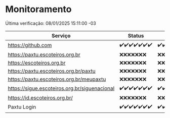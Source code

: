 # Monitoramento

Última verificação: 08/01/2025 15:11:00 -03

|Serviço|Status|Últimas 24h|
|---|---|---|
|https://github.com|<span title="2025-01-01: OK=23">✔️</span><span title="2025-01-02: OK=23">✔️</span><span title="2025-01-03: OK=23">✔️</span><span title="2025-01-04: OK=23">✔️</span><span title="2025-01-05: OK=23">✔️</span><span title="2025-01-06: OK=23">✔️</span><span title="2025-01-07: OK=16">✔️</span>|<span title="07/01/2025 15:11:00 -03 : 200">✔️</span><span title="07/01/2025 16:06:00 -03 : 200">✔️</span><span title="07/01/2025 17:09:00 -03 : 200">✔️</span><span title="07/01/2025 18:07:00 -03 : 200">✔️</span><span title="07/01/2025 19:07:00 -03 : 200">✔️</span><span title="07/01/2025 20:07:00 -03 : 200">✔️</span><span title="07/01/2025 21:40:00 -03 : 200">✔️</span><span title="07/01/2025 23:10:00 -03 : 200">✔️</span><span title="08/01/2025 00:13:00 -03 : 200">✔️</span><span title="08/01/2025 01:10:00 -03 : 200">✔️</span><span title="08/01/2025 02:09:00 -03 : 200">✔️</span><span title="08/01/2025 03:12:00 -03 : 200">✔️</span><span title="08/01/2025 04:08:00 -03 : 200">✔️</span><span title="08/01/2025 05:11:00 -03 : 200">✔️</span><span title="08/01/2025 06:08:00 -03 : 200">✔️</span><span title="08/01/2025 07:09:00 -03 : 200">✔️</span><span title="08/01/2025 08:07:00 -03 : 200">✔️</span><span title="08/01/2025 09:15:00 -03 : 200">✔️</span><span title="08/01/2025 10:16:00 -03 : 200">✔️</span><span title="08/01/2025 11:08:00 -03 : 200">✔️</span><span title="08/01/2025 12:08:00 -03 : 200">✔️</span><span title="08/01/2025 13:10:00 -03 : 200">✔️</span><span title="08/01/2025 14:07:00 -03 : 200">✔️</span><span title="08/01/2025 15:11:00 -03 : 200">✔️</span>|
|https://paxtu.escoteiros.org.br|<span title="2025-01-01: Falhas=23">❌</span><span title="2025-01-02: Falhas=23">❌</span><span title="2025-01-03: Falhas=23">❌</span><span title="2025-01-04: Falhas=23">❌</span><span title="2025-01-05: Falhas=23">❌</span><span title="2025-01-06: Falhas=23">❌</span><span title="2025-01-07: Falhas=16">❌</span>|<span title="07/01/2025 15:11:00 -03 : 403">❌</span><span title="07/01/2025 16:06:00 -03 : 403">❌</span><span title="07/01/2025 17:09:00 -03 : 403">❌</span><span title="07/01/2025 18:07:00 -03 : 403">❌</span><span title="07/01/2025 19:07:00 -03 : 403">❌</span><span title="07/01/2025 20:07:00 -03 : 403">❌</span><span title="07/01/2025 21:40:00 -03 : 403">❌</span><span title="07/01/2025 23:10:00 -03 : 403">❌</span><span title="08/01/2025 00:13:00 -03 : 403">❌</span><span title="08/01/2025 01:10:00 -03 : 403">❌</span><span title="08/01/2025 02:09:00 -03 : 403">❌</span><span title="08/01/2025 03:12:00 -03 : 403">❌</span><span title="08/01/2025 04:08:00 -03 : 403">❌</span><span title="08/01/2025 05:11:00 -03 : 403">❌</span><span title="08/01/2025 06:09:00 -03 : 403">❌</span><span title="08/01/2025 07:09:00 -03 : 403">❌</span><span title="08/01/2025 08:07:00 -03 : 403">❌</span><span title="08/01/2025 09:15:00 -03 : 403">❌</span><span title="08/01/2025 10:16:00 -03 : 403">❌</span><span title="08/01/2025 11:08:00 -03 : 403">❌</span><span title="08/01/2025 12:08:00 -03 : 403">❌</span><span title="08/01/2025 13:10:00 -03 : 403">❌</span><span title="08/01/2025 14:07:00 -03 : 403">❌</span><span title="08/01/2025 15:11:00 -03 : 403">❌</span>|
|https://escoteiros.org.br|<span title="2025-01-01: Falhas=23">❌</span><span title="2025-01-02: Falhas=23">❌</span><span title="2025-01-03: Falhas=23">❌</span><span title="2025-01-04: Falhas=23">❌</span><span title="2025-01-05: Falhas=23">❌</span><span title="2025-01-06: Falhas=23">❌</span><span title="2025-01-07: Falhas=16">❌</span>|<span title="07/01/2025 15:11:00 -03 : 403">❌</span><span title="07/01/2025 16:06:00 -03 : 403">❌</span><span title="07/01/2025 17:09:00 -03 : 403">❌</span><span title="07/01/2025 18:07:00 -03 : 403">❌</span><span title="07/01/2025 19:07:00 -03 : 403">❌</span><span title="07/01/2025 20:07:00 -03 : 403">❌</span><span title="07/01/2025 21:40:00 -03 : 403">❌</span><span title="07/01/2025 23:10:00 -03 : 403">❌</span><span title="08/01/2025 00:13:00 -03 : 403">❌</span><span title="08/01/2025 01:10:00 -03 : 403">❌</span><span title="08/01/2025 02:09:00 -03 : 403">❌</span><span title="08/01/2025 03:12:00 -03 : 403">❌</span><span title="08/01/2025 04:08:00 -03 : 403">❌</span><span title="08/01/2025 05:11:00 -03 : 403">❌</span><span title="08/01/2025 06:09:00 -03 : 403">❌</span><span title="08/01/2025 07:09:00 -03 : 403">❌</span><span title="08/01/2025 08:07:00 -03 : 403">❌</span><span title="08/01/2025 09:15:00 -03 : 403">❌</span><span title="08/01/2025 10:16:00 -03 : 403">❌</span><span title="08/01/2025 11:08:00 -03 : 403">❌</span><span title="08/01/2025 12:08:00 -03 : 403">❌</span><span title="08/01/2025 13:10:00 -03 : 403">❌</span><span title="08/01/2025 14:07:00 -03 : 403">❌</span><span title="08/01/2025 15:11:00 -03 : 403">❌</span>|
|https://paxtu.escoteiros.org.br/paxtu|<span title="2025-01-01: Falhas=23">❌</span><span title="2025-01-02: Falhas=23">❌</span><span title="2025-01-03: Falhas=23">❌</span><span title="2025-01-04: Falhas=23">❌</span><span title="2025-01-05: Falhas=23">❌</span><span title="2025-01-06: Falhas=23">❌</span><span title="2025-01-07: Falhas=16">❌</span>|<span title="07/01/2025 15:11:00 -03 : 403">❌</span><span title="07/01/2025 16:06:00 -03 : 403">❌</span><span title="07/01/2025 17:09:00 -03 : 403">❌</span><span title="07/01/2025 18:07:00 -03 : 403">❌</span><span title="07/01/2025 19:07:00 -03 : 403">❌</span><span title="07/01/2025 20:07:00 -03 : 403">❌</span><span title="07/01/2025 21:40:00 -03 : 403">❌</span><span title="07/01/2025 23:10:00 -03 : 403">❌</span><span title="08/01/2025 00:13:00 -03 : 403">❌</span><span title="08/01/2025 01:10:00 -03 : 403">❌</span><span title="08/01/2025 02:09:00 -03 : 403">❌</span><span title="08/01/2025 03:12:00 -03 : 403">❌</span><span title="08/01/2025 04:08:00 -03 : 403">❌</span><span title="08/01/2025 05:11:00 -03 : 403">❌</span><span title="08/01/2025 06:09:00 -03 : 403">❌</span><span title="08/01/2025 07:09:00 -03 : 403">❌</span><span title="08/01/2025 08:07:00 -03 : 403">❌</span><span title="08/01/2025 09:15:00 -03 : 403">❌</span><span title="08/01/2025 10:16:00 -03 : 403">❌</span><span title="08/01/2025 11:08:00 -03 : 403">❌</span><span title="08/01/2025 12:08:00 -03 : 403">❌</span><span title="08/01/2025 13:10:00 -03 : 403">❌</span><span title="08/01/2025 14:07:00 -03 : 403">❌</span><span title="08/01/2025 15:11:00 -03 : 403">❌</span>|
|https://paxtu.escoteiros.org.br/meupaxtu|<span title="2025-01-01: Falhas=23">❌</span><span title="2025-01-02: Falhas=23">❌</span><span title="2025-01-03: Falhas=23">❌</span><span title="2025-01-04: Falhas=23">❌</span><span title="2025-01-05: Falhas=23">❌</span><span title="2025-01-06: Falhas=23">❌</span><span title="2025-01-07: Falhas=16">❌</span>|<span title="07/01/2025 15:11:00 -03 : 403">❌</span><span title="07/01/2025 16:06:00 -03 : 403">❌</span><span title="07/01/2025 17:09:00 -03 : 403">❌</span><span title="07/01/2025 18:07:00 -03 : 403">❌</span><span title="07/01/2025 19:07:00 -03 : 403">❌</span><span title="07/01/2025 20:07:00 -03 : 403">❌</span><span title="07/01/2025 21:40:00 -03 : 403">❌</span><span title="07/01/2025 23:10:00 -03 : 403">❌</span><span title="08/01/2025 00:13:00 -03 : 403">❌</span><span title="08/01/2025 01:10:00 -03 : 403">❌</span><span title="08/01/2025 02:09:00 -03 : 403">❌</span><span title="08/01/2025 03:12:00 -03 : 403">❌</span><span title="08/01/2025 04:08:00 -03 : 403">❌</span><span title="08/01/2025 05:11:00 -03 : 403">❌</span><span title="08/01/2025 06:09:00 -03 : 403">❌</span><span title="08/01/2025 07:09:00 -03 : 403">❌</span><span title="08/01/2025 08:07:00 -03 : 403">❌</span><span title="08/01/2025 09:15:00 -03 : 403">❌</span><span title="08/01/2025 10:16:00 -03 : 403">❌</span><span title="08/01/2025 11:08:00 -03 : 403">❌</span><span title="08/01/2025 12:08:00 -03 : 403">❌</span><span title="08/01/2025 13:10:00 -03 : 403">❌</span><span title="08/01/2025 14:07:00 -03 : 403">❌</span><span title="08/01/2025 15:11:00 -03 : 403">❌</span>|
|https://sigue.escoteiros.org.br/siguenacional|<span title="2025-01-01: OK=23">✔️</span><span title="2025-01-02: OK=23">✔️</span><span title="2025-01-03: OK=23">✔️</span><span title="2025-01-04: OK=23">✔️</span><span title="2025-01-05: OK=23">✔️</span><span title="2025-01-06: OK=23">✔️</span><span title="2025-01-07: OK=16">✔️</span>|<span title="07/01/2025 15:11:00 -03 : 200">✔️</span><span title="07/01/2025 16:06:00 -03 : 200">✔️</span><span title="07/01/2025 17:09:00 -03 : 200">✔️</span><span title="07/01/2025 18:07:00 -03 : 200">✔️</span><span title="07/01/2025 19:07:00 -03 : 200">✔️</span><span title="07/01/2025 20:07:00 -03 : 200">✔️</span><span title="07/01/2025 21:40:00 -03 : 200">✔️</span><span title="07/01/2025 23:10:00 -03 : 200">✔️</span><span title="08/01/2025 00:13:00 -03 : 200">✔️</span><span title="08/01/2025 01:10:00 -03 : 200">✔️</span><span title="08/01/2025 02:09:00 -03 : 200">✔️</span><span title="08/01/2025 03:12:00 -03 : 200">✔️</span><span title="08/01/2025 04:08:00 -03 : 200">✔️</span><span title="08/01/2025 05:11:00 -03 : 200">✔️</span><span title="08/01/2025 06:09:00 -03 : 200">✔️</span><span title="08/01/2025 07:09:00 -03 : 200">✔️</span><span title="08/01/2025 08:07:00 -03 : 200">✔️</span><span title="08/01/2025 09:15:00 -03 : 200">✔️</span><span title="08/01/2025 10:16:00 -03 : 200">✔️</span><span title="08/01/2025 11:08:00 -03 : 200">✔️</span><span title="08/01/2025 12:08:00 -03 : 200">✔️</span><span title="08/01/2025 13:10:00 -03 : 200">✔️</span><span title="08/01/2025 14:07:00 -03 : 200">✔️</span><span title="08/01/2025 15:11:00 -03 : 200">✔️</span>|
|https://id.escoteiros.org.br/|<span title="2025-01-01: Falhas=23">❌</span><span title="2025-01-02: Falhas=23">❌</span><span title="2025-01-03: Falhas=23">❌</span><span title="2025-01-04: Falhas=23">❌</span><span title="2025-01-05: Falhas=23">❌</span><span title="2025-01-06: Falhas=23">❌</span><span title="2025-01-07: Falhas=16">❌</span>|<span title="07/01/2025 15:11:00 -03 : 403">❌</span><span title="07/01/2025 16:06:00 -03 : 403">❌</span><span title="07/01/2025 17:09:00 -03 : 403">❌</span><span title="07/01/2025 18:07:00 -03 : 403">❌</span><span title="07/01/2025 19:07:00 -03 : 403">❌</span><span title="07/01/2025 20:07:00 -03 : 403">❌</span><span title="07/01/2025 21:40:00 -03 : 403">❌</span><span title="07/01/2025 23:10:00 -03 : 403">❌</span><span title="08/01/2025 00:13:00 -03 : 403">❌</span><span title="08/01/2025 01:10:00 -03 : 403">❌</span><span title="08/01/2025 02:09:00 -03 : 403">❌</span><span title="08/01/2025 03:12:00 -03 : 403">❌</span><span title="08/01/2025 04:08:00 -03 : 403">❌</span><span title="08/01/2025 05:11:00 -03 : 403">❌</span><span title="08/01/2025 06:09:00 -03 : 403">❌</span><span title="08/01/2025 07:09:00 -03 : 403">❌</span><span title="08/01/2025 08:07:00 -03 : 403">❌</span><span title="08/01/2025 09:15:00 -03 : 403">❌</span><span title="08/01/2025 10:16:00 -03 : 403">❌</span><span title="08/01/2025 11:08:00 -03 : 403">❌</span><span title="08/01/2025 12:08:00 -03 : 403">❌</span><span title="08/01/2025 13:10:00 -03 : 403">❌</span><span title="08/01/2025 14:07:00 -03 : 403">❌</span><span title="08/01/2025 15:11:00 -03 : 403">❌</span>|
|Paxtu Login|<span title="2025-01-01: OK=23">✔️</span><span title="2025-01-02: OK=23">✔️</span><span title="2025-01-03: OK=23">✔️</span><span title="2025-01-04: OK=23">✔️</span><span title="2025-01-05: OK=23">✔️</span><span title="2025-01-06: OK=23">✔️</span><span title="2025-01-07: OK=16">✔️</span>|<span title="07/01/2025 15:11:00 -03 : 200">✔️</span><span title="07/01/2025 16:06:00 -03 : 200">✔️</span><span title="07/01/2025 17:09:00 -03 : 200">✔️</span><span title="07/01/2025 18:07:00 -03 : 200">✔️</span><span title="07/01/2025 19:07:00 -03 : 200">✔️</span><span title="07/01/2025 20:07:00 -03 : 200">✔️</span><span title="07/01/2025 21:40:00 -03 : 200">✔️</span><span title="07/01/2025 23:10:00 -03 : 200">✔️</span><span title="08/01/2025 00:13:00 -03 : 200">✔️</span><span title="08/01/2025 01:10:00 -03 : 200">✔️</span><span title="08/01/2025 02:09:00 -03 : 200">✔️</span><span title="08/01/2025 03:12:00 -03 : 200">✔️</span><span title="08/01/2025 04:08:00 -03 : 200">✔️</span><span title="08/01/2025 05:11:00 -03 : 200">✔️</span><span title="08/01/2025 06:09:00 -03 : 200">✔️</span><span title="08/01/2025 07:09:00 -03 : 200">✔️</span><span title="08/01/2025 08:07:00 -03 : 200">✔️</span><span title="08/01/2025 09:15:00 -03 : 200">✔️</span><span title="08/01/2025 10:16:00 -03 : 200">✔️</span><span title="08/01/2025 11:08:00 -03 : 200">✔️</span><span title="08/01/2025 12:08:00 -03 : 200">✔️</span><span title="08/01/2025 13:10:00 -03 : 200">✔️</span><span title="08/01/2025 14:07:00 -03 : 200">✔️</span><span title="08/01/2025 15:11:00 -03 : 200">✔️</span>|
